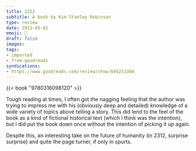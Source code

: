 ```yaml
---
title: 2312
subtitle: A book by Kim Stanley Robinson
type: review
date: 2013-05-01
emoji: 📖
draft: false
images:
tags:
- imported
- from-goodreads
syndications:
- https://www.goodreads.com/review/show/604253366
---
```


{{< book "9780316098120" >}}

Tough reading at times, I often got the nagging feeling that the author was trying to impress me with his (obviously deep and detailed) knowledge of a wide variety of topics above telling a story. This did lend to the feel of the book as a kind of fictional historical text (which I think was the intention), but I did put the book down once without the intention of picking it up again.

Despite this, an interesting take on the future of humanity (in 2312, surprise surprise) and quite the page turner, if only in spurts.
